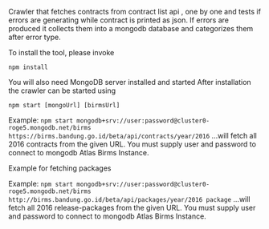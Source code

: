 Crawler that fetches contracts from contract list api , one by one and tests 
if errors are generating while contract is printed as json. If errors are produced
it collects them into a mongodb database and categorizes them after error type. 


To install the tool, please invoke

```
npm install
```

You will also need MongoDB server installed and started
After installation the crawler can be started using

```
npm start [mongoUrl] [birmsUrl]
```

Example: `npm start mongodb+srv://user:password@cluster0-roge5.mongodb.net/birms https://birms.bandung.go.id/beta/api/contracts/year/2016`
...will fetch all 2016 contracts from the given URL. You must supply user and password to connect to mongodb Atlas Birms Instance.

Example for fetching packages

Example: `npm start mongodb+srv://user:password@cluster0-roge5.mongodb.net/birms http://birms.bandung.go.id/beta/api/packages/year/2016 package`
...will fetch all 2016 release-packages from the given URL. You must supply user and password to connect to mongodb Atlas Birms Instance.
